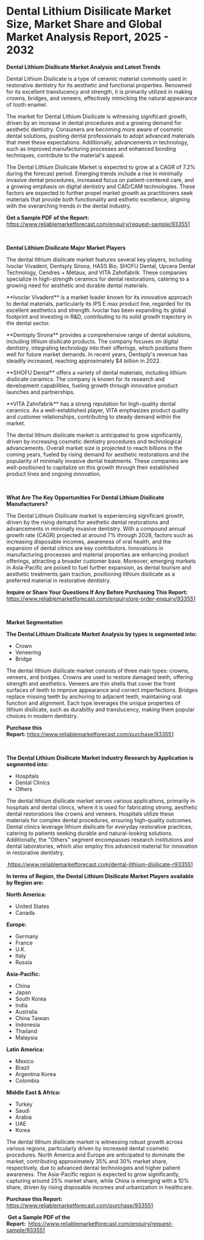 <p><h1>Dental Lithium Disilicate Market Size, Market Share and Global Market Analysis Report, 2025 - 2032</h1></p><p><strong>Dental Lithium Disilicate Market Analysis and Latest Trends</strong></p>
<p><p>Dental Lithium Disilicate is a type of ceramic material commonly used in restorative dentistry for its aesthetic and functional properties. Renowned for its excellent translucency and strength, it is primarily utilized in making crowns, bridges, and veneers, effectively mimicking the natural appearance of tooth enamel. </p><p>The market for Dental Lithium Disilicate is witnessing significant growth, driven by an increase in dental procedures and a growing demand for aesthetic dentistry. Consumers are becoming more aware of cosmetic dental solutions, pushing dental professionals to adopt advanced materials that meet these expectations. Additionally, advancements in technology, such as improved manufacturing processes and enhanced bonding techniques, contribute to the material's appeal. </p><p>The Dental Lithium Disilicate Market is expected to grow at a CAGR of 7.2% during the forecast period. Emerging trends include a rise in minimally invasive dental procedures, increased focus on patient-centered care, and a growing emphasis on digital dentistry and CAD/CAM technologies. These factors are expected to further propel market growth as practitioners seek materials that provide both functionality and esthetic excellence, aligning with the overarching trends in the dental industry.</p></p>
<p><strong>Get a Sample PDF of the Report:&nbsp;</strong> <a href="https://www.reliablemarketforecast.com/enquiry/request-sample/933551?utm_campaign=1832&utm_medium=2&utm_source=Github&utm_content=ia&utm_term=19042025&utm_id=dental-lithium-disilicate">https://www.reliablemarketforecast.com/enquiry/request-sample/933551</a></p>
<p>&nbsp;</p>
<p><strong>Dental Lithium Disilicate Major Market Players</strong></p>
<p><p>The dental lithium disilicate market features several key players, including Ivoclar Vivadent, Dentsply Sirona, HASS Bio, SHOFU Dental, Upcera Dental Technology, Cendres + Métaux, and VITA Zahnfabrik. These companies specialize in high-strength ceramics for dental restorations, catering to a growing need for aesthetic and durable dental materials. </p><p>**Ivoclar Vivadent** is a market leader known for its innovative approach to dental materials, particularly its IPS E.max product line, regarded for its excellent aesthetics and strength. Ivoclar has been expanding its global footprint and investing in R&D, contributing to its solid growth trajectory in the dental sector.</p><p>**Dentsply Sirona** provides a comprehensive range of dental solutions, including lithium disilicate products. The company focuses on digital dentistry, integrating technology into their offerings, which positions them well for future market demands. In recent years, Dentsply's revenue has steadily increased, reaching approximately $4 billion in 2022.</p><p>**SHOFU Dental** offers a variety of dental materials, including lithium disilicate ceramics. The company is known for its research and development capabilities, fueling growth through innovative product launches and partnerships.</p><p>**VITA Zahnfabrik** has a strong reputation for high-quality dental ceramics. As a well-established player, VITA emphasizes product quality and customer relationships, contributing to steady demand within the market.</p><p>The dental lithium disilicate market is anticipated to grow significantly, driven by increasing cosmetic dentistry procedures and technological advancements. Overall market size is projected to reach billions in the coming years, fueled by rising demand for aesthetic restorations and the popularity of minimally invasive dental treatments. These companies are well-positioned to capitalize on this growth through their established product lines and ongoing innovation.</p></p>
<p>&nbsp;</p>
<p><strong>What Are The Key Opportunities For Dental Lithium Disilicate Manufacturers?</strong></p>
<p><p>The Dental Lithium Disilicate market is experiencing significant growth, driven by the rising demand for aesthetic dental restorations and advancements in minimally invasive dentistry. With a compound annual growth rate (CAGR) projected at around 7% through 2028, factors such as increasing disposable incomes, awareness of oral health, and the expansion of dental clinics are key contributors. Innovations in manufacturing processes and material properties are enhancing product offerings, attracting a broader customer base. Moreover, emerging markets in Asia-Pacific are poised to fuel further expansion, as dental tourism and aesthetic treatments gain traction, positioning lithium disilicate as a preferred material in restorative dentistry.</p></p>
<p><strong>Inquire or Share Your Questions If Any Before Purchasing This Report:</strong> <a href="https://www.reliablemarketforecast.com/enquiry/pre-order-enquiry/933551?utm_campaign=1832&utm_medium=2&utm_source=Github&utm_content=ia&utm_term=19042025&utm_id=dental-lithium-disilicate">https://www.reliablemarketforecast.com/enquiry/pre-order-enquiry/933551</a></p>
<p>&nbsp;</p>
<p><strong>Market Segmentation</strong></p>
<p><strong>The Dental Lithium Disilicate Market Analysis by types is segmented into:</strong></p>
<p><ul><li>Crown</li><li>Veneering</li><li>Bridge</li></ul></p>
<p><p>The dental lithium disilicate market consists of three main types: crowns, veneers, and bridges. Crowns are used to restore damaged teeth, offering strength and aesthetics. Veneers are thin shells that cover the front surfaces of teeth to improve appearance and correct imperfections. Bridges replace missing teeth by anchoring to adjacent teeth, maintaining oral function and alignment. Each type leverages the unique properties of lithium disilicate, such as durability and translucency, making them popular choices in modern dentistry.</p></p>
<p><strong>Purchase this Report:&nbsp;</strong><a href="https://www.reliablemarketforecast.com/purchase/933551?utm_campaign=1832&utm_medium=2&utm_source=Github&utm_content=ia&utm_term=19042025&utm_id=dental-lithium-disilicate">https://www.reliablemarketforecast.com/purchase/933551</a></p>
<p>&nbsp;</p>
<p><strong>The Dental Lithium Disilicate Market Industry Research by Application is segmented into:</strong></p>
<p><ul><li>Hospitals</li><li>Dental Clinics</li><li>Others</li></ul></p>
<p><p>The dental lithium disilicate market serves various applications, primarily in hospitals and dental clinics, where it is used for fabricating strong, aesthetic dental restorations like crowns and veneers. Hospitals utilize these materials for complex dental procedures, ensuring high-quality outcomes. Dental clinics leverage lithium disilicate for everyday restorative practices, catering to patients seeking durable and natural-looking solutions. Additionally, the "Others" segment encompasses research institutions and dental laboratories, which also employ this advanced material for innovation in restorative dentistry.</p></p>
<p><a href="https://www.reliablemarketforecast.com/dental-lithium-disilicate-r933551?utm_campaign=1832&utm_medium=2&utm_source=Github&utm_content=ia&utm_term=19042025&utm_id=dental-lithium-disilicate">&nbsp;https://www.reliablemarketforecast.com/dental-lithium-disilicate-r933551</a></p>
<p><strong>In terms of Region, the Dental Lithium Disilicate Market Players available by Region are:</strong></p>
<p>
    <p> <strong> North America: </strong>
        <ul>
            <li>United States</li>
            <li>Canada</li>
        </ul>
        </p> 
    <p> <strong> Europe: </strong>
        <ul>
            <li>Germany</li>
            <li>France</li>
            <li>U.K.</li>
            <li>Italy</li>
            <li>Russia</li>
        </ul>
        </p> 
    <p> <strong> Asia-Pacific: </strong>
        <ul>
            <li>China</li>
            <li>Japan</li>
            <li>South Korea</li>
            <li>India</li>
            <li>Australia</li>
            <li>China Taiwan</li>
            <li>Indonesia</li>
            <li>Thailand</li>
            <li>Malaysia</li>
        </ul>
        </p> 
    <p> <strong> Latin America: </strong>
        <ul>
            <li>Mexico</li>
            <li>Brazil</li>
            <li>Argentina Korea</li>
            <li>Colombia</li>
        </ul>
        </p> 
    <p> <strong> Middle East & Africa: </strong>
        <ul>
            <li>Turkey</li>
            <li>Saudi</li>
            <li>Arabia</li>
            <li>UAE</li>
            <li>Korea</li>
        </ul>
    </p>
    </p>
<p><p>The dental lithium disilicate market is witnessing robust growth across various regions, particularly driven by increased dental cosmetic procedures. North America and Europe are anticipated to dominate the market, contributing approximately 35% and 30% market share, respectively, due to advanced dental technologies and higher patient awareness. The Asia-Pacific region is expected to grow significantly, capturing around 25% market share, while China is emerging with a 10% share, driven by rising disposable incomes and urbanization in healthcare.</p></p>
<p><strong>Purchase this Report: </strong><a href="https://www.reliablemarketforecast.com/purchase/933551?utm_campaign=1832&utm_medium=2&utm_source=Github&utm_content=ia&utm_term=19042025&utm_id=dental-lithium-disilicate">https://www.reliablemarketforecast.com/purchase/933551</a></p>
<p>&nbsp;<strong>Get a Sample PDF of the Report:&nbsp;&nbsp;</strong><a href="https://www.reliablemarketforecast.com/enquiry/request-sample/933551?utm_campaign=1832&utm_medium=2&utm_source=Github&utm_content=ia&utm_term=19042025&utm_id=dental-lithium-disilicate">https://www.reliablemarketforecast.com/enquiry/request-sample/933551</a></p>
<p><strong></strong></p>
<p><p></p><p></p><p></p></p>